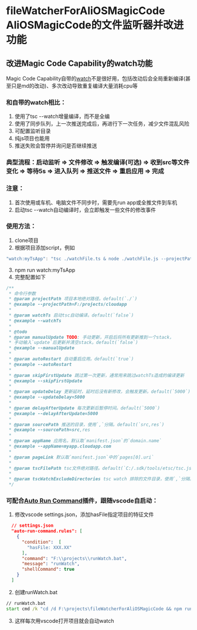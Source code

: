 # fileWatcherForAliOSMagicCode AliOSMagicCode的文件监听器并改进功能
## 改进Magic Code Capability的watch功能
Magic Code Capability自带的[watch](https://developers.alios.cn/reader/6/4133?refer=search)不是很好用，包括改动后会全局重新编译(甚至只是md的改动)、多次改动导致重复编译大量消耗cpu等

### 和自带的watch相比：
1. 使用了tsc --watch增量编译，而不是全编
2. 使用了同步队列，上一次推送完成后，再进行下一次任务，减少文件混乱风险
3. 可配置监听目录
4. 纯js项目也能用
5. 推送失败会暂停并询问是否继续推送

### 典型流程：启动监听 => 文件修改 => 触发编译(可选) => 收到src等文件变化 => 等待5s => 进入队列 => 推送文件 => 重启应用 => 完成

### 注意：
1. 首次使用或车机、电脑文件不同步时，需要先run app或全推文件到车机
2. 启动tsc --watch自动编译时，会立即触发一些文件的修改事件

### 使用方法：
1. clone项目
2. 根据项目添加script，例如
```js
"watch:myTsApp": "tsc ./watchFile.ts & node ./watchFile.js --projectPath=F:/projects/myTsApp --watchTs --sourcePath=src,res"
```
3. npm run watch:myTsApp
4. 完整配置如下
```js
/**
 * 命令行参数
 * @param projectPath 项目本地绝对路径。default(`./`)
 * @example --projectPath=F:/projects/cloudapp
 * 
 * @param watchTs 启动tsc自动编译。default(`false`)
 * @example --watchTs
 * 
 * @todo
 * @param manualUpdate TODO: 手动更新，开启后将所有更新推到一个stack，
 * 手动输入`update`后更新并清空stack。default(`false`)
 * @example --manualUpdate
 * 
 * @param autoRestart 自动重启应用。default(`true`)
 * @example --autoRestart
 * 
 * @param skipFirstUpdate 跳过第一次更新，通常用来跳过watchTs造成的编译更新
 * @example --skipFirstUpdate
 * 
 * @param updateDelay 更新延时，延时后没有新修改，会触发更新。default(`5000`)
 * @example --updateDelay=5000
 * 
 * @param delayAfterUpdate 每次更新后暂停时间。default(`5000`)
 * @example --delayAfterUpdate=5000
 * 
 * @param sourcePath 推送的目录，使用`,`分隔。default(`src,res`)
 * @example --sourcePath=src,res
 * 
 * @param appName 应用名，默认取`manifest.json`的`domain.name`
 * @example --appName=myapp.cloudapp.com
 * 
 * @param pageLink 默认取`manifest.json`中的`pages[0].uri`
 * 
 * @param tscFilePath tsc文件绝对路径。default(`C:/.sdk/tools/etsc/tsc.js`)
 * 
 * @param tscWatchExcludeDirectories tsc watch 排除的文件目录，使用`,`分隔。default(`'/node_modules,/src,/.vscode,/res'`)
 */
```
### 可配合[Auto Run Command](https://github.com/GabiGrin/vscode-auto-run-command)插件，跟随vscode自启动：
1. 修改vscode settings.json，添加hasFile指定项目的特征文件
```json
  // settings.json
  "auto-run-command.rules": [
    {
      "condition":  [
        "hasFile: XXX.XX"
      ],
      "command": "F:\\projects\\runWatch.bat",
      "message": "runWatch",
      "shellCommand": true
    }
  ]
```
2. 创建runWatch.bat
```bat
// runWatch.bat
start cmd /k "cd /d F:\projects\fileWatcherForAliOSMagicCode && npm run watch:myTsApp"
```
3. 这样每次用vscode打开项目就会自动watch
